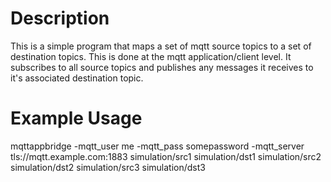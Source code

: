 # Description

This is a simple program that maps a set of mqtt source topics to a set
of destination topics.
This is done at the mqtt application/client level. It subscribes to all
source topics and publishes any messages it receives to it's associated
destination topic.

# Example Usage

mqttappbridge -mqtt_user me -mqtt_pass somepassword -mqtt_server tls://mqtt.example.com:1883 simulation/src1 simulation/dst1 simulation/src2 simulation/dst2 simulation/src3 simulation/dst3